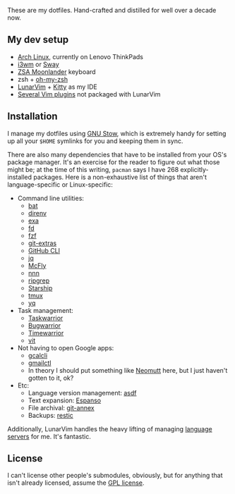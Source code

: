 These are my dotfiles.
Hand-crafted and distilled for well over a decade now.

## My dev setup

- [Arch Linux](https://archlinux.org/), currently on Lenovo ThinkPads
- [i3wm](https://i3wm.org/) or [Sway](https://swaywm.org/)
- [ZSA Moonlander](https://www.zsa.io/moonlander/) keyboard
- zsh + [oh-my-zsh](https://github.com/robbyrussell/oh-my-zsh/)
- [LunarVim](https://www.lunarvim.org/) + [Kitty](https://sw.kovidgoyal.net/kitty/) as my IDE
- [Several Vim plugins](/neovim/.config/lvim/config.lua#L130-L147) not packaged with LunarVim

## Installation

I manage my dotfiles using [GNU Stow](https://www.gnu.org/software/stow/), which is extremely handy for setting up all your `$HOME` symlinks for you and keeping them in sync.

There are also many dependencies that have to be installed from your OS's package manager.
It's an exercise for the reader to figure out what those might be; at the time of this writing, `pacman` says I have 268 explicitly-installed packages.
Here is a non-exhaustive list of things that aren't language-specific or Linux-specific:

- Command line utilities:
  - [bat](https://github.com/sharkdp/bat/)
  - [direnv](https://github.com/direnv/direnv)
  - [exa](https://github.com/ogham/exa)
  - [fd](https://github.com/sharkdp/fd)
  - [fzf](https://github.com/junegunn/fzf)
  - [git-extras](https://github.com/tj/git-extras/)
  - [GitHub CLI](https://cli.github.com/)
  - [jq](https://stedolan.github.io/jq/)
  - [McFly](https://github.com/cantino/mcfly)
  - [nnn](https://github.com/jarun/nnn/)
  - [ripgrep](https://github.com/BurntSushi/ripgrep)
  - [Starship](https://starship.rs/)
  - [tmux](https://github.com/tmux/tmux)
  - [yq](https://github.com/mikefarah/yq)
- Task management:
  - [Taskwarrior](https://taskwarrior.org/)
  - [Bugwarrior](https://bugwarrior.readthedocs.io/en/latest/)
  - [Timewarrior](https://timewarrior.net/)
  - [vit](https://github.com/vit-project/vit/)
- Not having to open Google apps:
  - [gcalcli](https://github.com/insanum/gcalcli)
  - [gmailctl](https://github.com/mbrt/gmailctl)
  - In theory I should put something like [Neomutt](https://neomutt.org/) here, but I just haven't gotten to it, ok?
- Etc:
  - Language version management: [asdf](https://asdf-vm.com/)
  - Text expansion: [Espanso](https://espanso.org/)
  - File archival: [git-annex](https://git-annex.branchable.com/)
  - Backups: [restic](https://restic.readthedocs.io/en/stable/)

Additionally, LunarVim handles the heavy lifting of managing [language servers](https://langserver.org/) for me.
It's fantastic.

## License

I can't license other people's submodules, obviously, but for anything that
isn't already licensed, assume the [GPL license](https://www.gnu.org/licenses/gpl.html).

